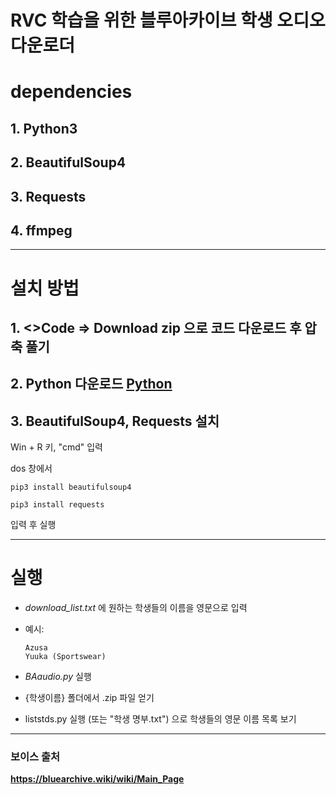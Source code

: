 RVC 학습을 위한 블루아카이브 학생 오디오 다운로더
===============================
# dependencies
## 1. Python3
## 2. BeautifulSoup4
## 3. Requests
## 4. ffmpeg
- - -
# 설치 방법
## 1. <>Code => **Download zip** 으로 코드 다운로드 후 압축 풀기
## 2. Python 다운로드 [Python](https://www.python.org/ftp/python/3.11.4/python-3.11.4-amd64.exe)
## 3. BeautifulSoup4, Requests 설치
Win + R 키, "cmd" 입력


dos 창에서
```
pip3 install beautifulsoup4
```
```
pip3 install requests
```
입력 후 실행
- - -
# 실행
- *download_list.txt* 에 원하는 학생들의 이름을 영문으로 입력
+ 예시:
  ```
  Azusa
  Yuuka (Sportswear)
  ```
- *BAaudio.py* 실행
- {학생이름} 폴더에서 .zip 파일 얻기



- liststds.py 실행 (또는 "학생 명부.txt") 으로 학생들의 영문 이름 목록 보기
- - -

### 보이스 출처
__https://bluearchive.wiki/wiki/Main_Page__
